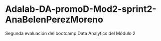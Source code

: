# Adalab-DA-promoD-Mod2-sprint2-AnaBelenPerezMoreno
Segunda evaluación del bootcamp Data Analytics del Módulo 2

